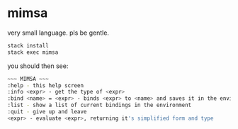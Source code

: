 # mimsa

very small language. pls be gentle.

```bash
stack install
stack exec mimsa
```

you should then see:

```bash
~~~ MIMSA ~~~
:help - this help screen
:info <expr> - get the type of <expr>
:bind <name> = <expr> - binds <expr> to <name> and saves it in the environment
:list - show a list of current bindings in the environment
:quit - give up and leave
<expr> - evaluate <expr>, returning it's simplified form and type
```
